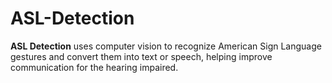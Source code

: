 # ASL-Detection
**ASL Detection** uses computer vision to recognize American Sign Language gestures and convert them into text or speech, helping improve communication for the hearing impaired.
